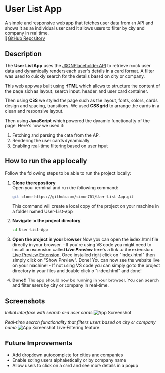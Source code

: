 # User List App
A simple and responsive web app that fetches user data from an API and shows it as an individual user card it allows users to filter by city and company in real time.  
🔗[GitHub Repository](https://github.com/simon701/User-List-App)

## Description
The **User List App** uses the [JSONPlaceholder API](https://jsonplaceholder.typicode.com/users) to retrieve mock user data and dynamically renders each user's details in a card format. A filter was used to quickly search for the details based on city or company.

This web app was built using **HTML** which allows to structure the content of the page sich as layout, search input, header, and user card container.

Then using **CSS** we styled the page such as the layout, fonts, colors, cards design and spacing, transitions. We used **CSS grid** to arrange the cards in a clean and responsive layout.

Then using **JavaScript** which powered the dynamic functionality of the page. Here's how we used it:
1. Fetching and parsing the data from the API.
2. Rendering the user cards dynamically
3. Enabling real-time filtering based on user input

## How to run the app locally
Follow the following steps to be able to run the project locally:

1. **Clone the repository**  
    Open your terminal and run the following command:
    ```bash
    git clone https://github.com/simon701/User-List-App.git
    ```
    This command will create a local copy of the project on your machine in a folder named User-List-App
2. **Navigate to the project directory**
    ```bash
    cd User-List-App
    ```
3. **Open the project in your browser**
    Now you can open the index.html file directly in your browser.
       - If you're using VS code you might need to install an extension called ***Live Preview*** here's a link to the extension: [Live Preview Extension](https://marketplace.visualstudio.com/items?itemName=ms-vscode.live-server). Once installed right click on "index.html" then simply click on "Show Preview". Done! You can now see the website live on your machine!
       - If not using VS code you can simply go to the project directory in your files and double click o "index.html" and done!

4. **Done!!**
    The app should now be running in your browser. You can search and filter users by city or company in real-time.

## Screenshots

*Initial interface with search and user cards*
![App Screenshot](https://github.com/user-attachments/assets/e4b411d7-b6a9-424f-bd5c-57df5fc08d27)

*Real-time search functionality that filters users based on city or company name*
![App Screenshot Live-Filtering feature](https://github.com/user-attachments/assets/1847fb91-f666-41f8-b5c1-688d4b7d7062)

## Future Improvements

- Add dropdown autocomplete for cities and companies
- Enable soting users alphabetically or by company name
- Allow users to click on a card and see more details in a popup
